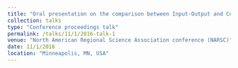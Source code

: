 ```yaml
---
title: "Oral presentation on the comparison between Input-Output and Computable General Equilibrium models for disaster impact analysis"
collection: talks
type: "Conference proceedings talk"
permalink: /talks/11/1/2016-talk-1
venue: "North American Regional Science Association conference (NARSC)"
date: 11/1/2016
location: "Minneapolis, MN, USA"
---
```

